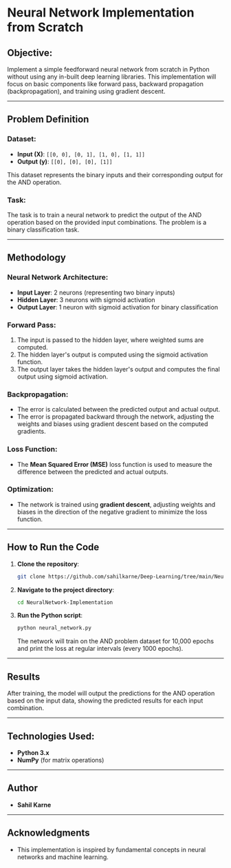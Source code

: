 # Neural Network Implementation from Scratch

## Objective:
Implement a simple feedforward neural network from scratch in Python without using any in-built deep learning libraries. This implementation will focus on basic components like forward pass, backward propagation (backpropagation), and training using gradient descent.

---

## Problem Definition

### Dataset:
- **Input (X)**: `[[0, 0], [0, 1], [1, 0], [1, 1]]`
- **Output (y)**: `[[0], [0], [0], [1]]`

This dataset represents the binary inputs and their corresponding output for the AND operation.

### Task:
The task is to train a neural network to predict the output of the AND operation based on the provided input combinations. The problem is a binary classification task.

---

## Methodology

### Neural Network Architecture:
- **Input Layer**: 2 neurons (representing two binary inputs)
- **Hidden Layer**: 3 neurons with sigmoid activation
- **Output Layer**: 1 neuron with sigmoid activation for binary classification

### Forward Pass:
1. The input is passed to the hidden layer, where weighted sums are computed.
2. The hidden layer's output is computed using the sigmoid activation function.
3. The output layer takes the hidden layer's output and computes the final output using sigmoid activation.

### Backpropagation:
- The error is calculated between the predicted output and actual output.
- The error is propagated backward through the network, adjusting the weights and biases using gradient descent based on the computed gradients.

### Loss Function:
- The **Mean Squared Error (MSE)** loss function is used to measure the difference between the predicted and actual outputs.

### Optimization:
- The network is trained using **gradient descent**, adjusting weights and biases in the direction of the negative gradient to minimize the loss function.

---

## How to Run the Code

1. **Clone the repository**:
    ```bash
    git clone https://github.com/sahilkarne/Deep-Learning/tree/main/Neural_Network_From_Scratch.git
    ```

2. **Navigate to the project directory**:
    ```bash
    cd NeuralNetwork-Implementation
    ```

3. **Run the Python script**:
    ```bash
    python neural_network.py
    ```

   The network will train on the AND problem dataset for 10,000 epochs and print the loss at regular intervals (every 1000 epochs).

---

## Results

After training, the model will output the predictions for the AND operation based on the input data, showing the predicted results for each input combination.

---

## Technologies Used:
- **Python 3.x**
- **NumPy** (for matrix operations)

---

## Author

- **Sahil Karne**

---

## Acknowledgments
- This implementation is inspired by fundamental concepts in neural networks and machine learning.
